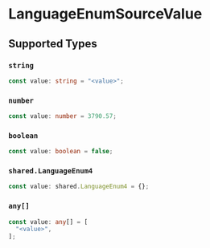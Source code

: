 # LanguageEnumSourceValue


## Supported Types

### `string`

```typescript
const value: string = "<value>";
```

### `number`

```typescript
const value: number = 3790.57;
```

### `boolean`

```typescript
const value: boolean = false;
```

### `shared.LanguageEnum4`

```typescript
const value: shared.LanguageEnum4 = {};
```

### `any[]`

```typescript
const value: any[] = [
  "<value>",
];
```

